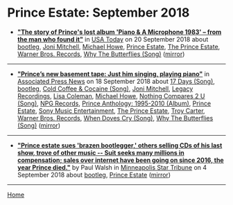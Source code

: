 # Prince Estate: September 2018

 - [**"The story of Prince's lost album 'Piano & A Microphone 1983' – from the man who found it"**](https://eu.usatoday.com/story/life/music/2018/09/18/prince-basement-tape-piano-microphone-1983/1346752002/) in [USA Today](https://usatoday.com/) on 20 September 2018 about [bootleg](../../topics/bootleg/index.md), [Joni Mitchell](../../topics/joni-mitchell/index.md), [Michael Howe](../../topics/michael-howe/index.md), [Prince Estate](../../topics/prince-estate/index.md), [The Prince Estate](../../topics/the-prince-estate/index.md), [Warner Bros. Records](../../topics/warner-bros-records/index.md), [Why The Butterflies (Song)](../../topics/song/why-the-butterflies/index.md) ([mirror](https://web.archive.org/web/*/https://eu.usatoday.com/story/life/music/2018/09/18/prince-basement-tape-piano-microphone-1983/1346752002/))

----

 - [**"Prince’s new basement tape: Just him singing, playing piano"**](https://www.apnews.com/e0a9e78a662c40d3adee133110bc8489) in [Associated Press News](https://www.apnews.com/) on 18 September 2018 about [17 Days (Song)](../../topics/song/17-days/index.md), [bootleg](../../topics/bootleg/index.md), [Cold Coffee & Cocaine (Song)](../../topics/song/cold-coffee-cocaine/index.md), [Joni Mitchell](../../topics/joni-mitchell/index.md), [Legacy Recordings](../../topics/legacy-recordings/index.md), [Lisa Coleman](../../topics/lisa-coleman/index.md), [Michael Howe](../../topics/michael-howe/index.md), [Nothing Compares 2 U (Song)](../../topics/song/nothing-compares-2-u/index.md), [NPG Records](../../topics/npg-records/index.md), [Prince Anthology: 1995-2010 (Album)](../../topics/album/prince-anthology-1995-2010/index.md), [Prince Estate](../../topics/prince-estate/index.md), [Sony Music Entertainment](../../topics/sony-music-entertainment/index.md), [The Prince Estate](../../topics/the-prince-estate/index.md), [Troy Carter](../../topics/troy-carter/index.md), [Warner Bros. Records](../../topics/warner-bros-records/index.md), [When Doves Cry (Song)](../../topics/song/when-doves-cry/index.md), [Why The Butterflies (Song)](../../topics/song/why-the-butterflies/index.md) ([mirror](https://web.archive.org/web/*/https://www.apnews.com/e0a9e78a662c40d3adee133110bc8489))

----

 - [**"Prince estate sues 'brazen bootlegger,' others selling CDs of his last show, trove of other music -- Suit seeks many millions in compensation; sales over internet have been going on since 2016, the year Prince died."**](http://www.startribune.com/prince-estate-sues-brazen-bootlegger-others-selling-cds-of-his-last-show-trove-of-other-music/492422931/) by Paul Walsh in [Minneapolis Star Tribune](http://www.startribune.com/) on 4 September 2018 about [bootleg](../../topics/bootleg/index.md), [Prince Estate](../../topics/prince-estate/index.md) ([mirror](https://web.archive.org/web/*/http://www.startribune.com/prince-estate-sues-brazen-bootlegger-others-selling-cds-of-his-last-show-trove-of-other-music/492422931/))

----

[Home](./)

